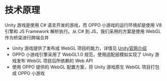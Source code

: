 # 技术原理

Unity 游戏是使用 C# 语言开发的游戏，而 OPPO 小游戏的运行环境却是使用 V8 引擎和 JS Framework 解析执行。从 C# 到 JS，我们采用的方案是使用 WebGL 作为桥梁进行跨端合并

- Unity 游戏提供了发布成 WebGL 项目的能力，详情见 [Unity官网介绍](https://docs.unity3d.com/cn/2020.3/Manual/webgl-technical-overview.html)
- OPPO 小游戏引擎采用了 WebGL1.0 规范，使用适配层模拟实现了 Unity 游戏发布 WebGL 项目后所依赖的 Web API
- 使用 OPPO 提供的 WebGL 配置方案，将 Unity 游戏原生 WebGL 项目打包成 OPPO 小游戏